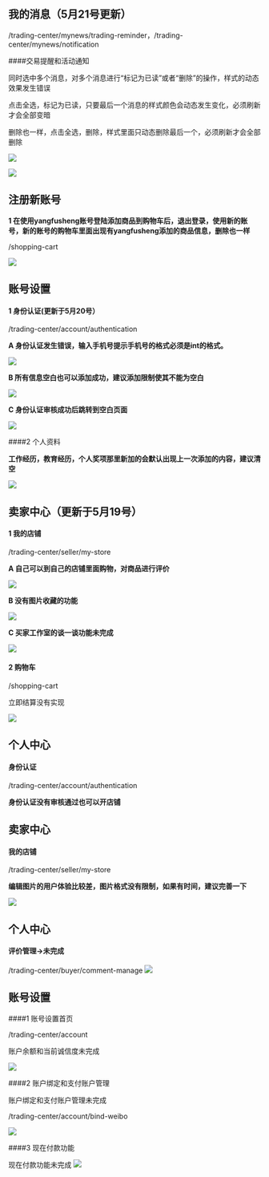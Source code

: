 我的消息（5月21号更新）
---------
/trading-center/mynews/trading-reminder，/trading-center/mynews/notification

####交易提醒和活动通知

同时选中多个消息，对多个消息进行“标记为已读”或者“删除”的操作，样式的动态效果发生错误

点击全选，标记为已读，只要最后一个消息的样式颜色会动态发生变化，必须刷新才会全部变暗

删除也一样，点击全选，删除，样式里面只动态删除最后一个，必须刷新才会全部删除

![](http://i1.tietuku.com/b04f07260ddb02ca.png)

![](http://i1.tietuku.com/d077150a3f3a568a.png)

注册新账号
--------------------

__1 在使用yangfusheng账号登陆添加商品到购物车后，退出登录，使用新的账号，新的账号的购物车里面出现有yangfusheng添加的商品信息，删除也一样__

/shopping-cart

![](http://i1.tietuku.com/c362336aaa72d7d7.png)

账号设置
---------
 
#### 1 身份认证(更新于5月20号）

/trading-center/account/authentication

__A 身份认证发生错误，输入手机号提示手机号的格式必须是int的格式。__

![](http://i1.tietuku.com/0435bb22f1a0d131.png)

__B 所有信息空白也可以添加成功，建议添加限制使其不能为空白__

![](http://i1.tietuku.com/06c174b9c1506fb8.png)

__C 身份认证审核成功后跳转到空白页面__

![](http://i1.tietuku.com/849c30158b7907bd.png)

####2 个人资料

__工作经历，教育经历，个人奖项那里新加的会默认出现上一次添加的内容，建议清空__

![](http://i1.tietuku.com/44177974655c0014.png)

卖家中心（更新于5月19号）
-----------------

#### 1 我的店铺

/trading-center/seller/my-store

__A 自己可以到自己的店铺里面购物，对商品进行评价__

![](http://i1.tietuku.com/eea159b022cdbdba.png)

__B 没有图片收藏的功能__

![](http://i1.tietuku.com/959d99c1e1b5d45f.png)

__C 买家工作室的谈一谈功能未完成__

![](http://i1.tietuku.com/27b6d5165b414963.png)

#### 2  购物车

/shopping-cart

立即结算没有实现

![](http://i1.tietuku.com/def6e0b5ca931777.png)

个人中心
-------------------------

#### 身份认证
/trading-center/account/authentication

__身份认证没有审核通过也可以开店铺__

卖家中心
-------------------------
#### 我的店铺

/trading-center/seller/my-store

__编辑图片的用户体验比较差，图片格式没有限制，如果有时间，建议完善一下__

![](http://i1.tietuku.com/7b7402f6393fb1bd.png)

个人中心
-------------------------

#### 评价管理->未完成

/trading-center/buyer/comment-manage
![](http://i1.tietuku.com/29a9e68e604d3ccc.png)

账号设置
---------
####1 账号设置首页

/trading-center/account

账户余额和当前诚信度未完成

![](http://i1.tietuku.com/093840651ac27ac4.png)

####2 账户绑定和支付账户管理

账户绑定和支付账户管理未完成

/trading-center/account/bind-weibo

![](http://i1.tietuku.com/c4a9da4387fc6e2f.png)

####3 现在付款功能

现在付款功能未完成
![](http://i1.tietuku.com/d647c7fb1df8e5f5.png)
